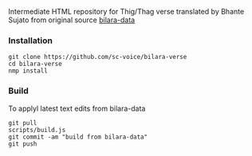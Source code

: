Intermediate HTML repository for Thig/Thag verse translated by Bhante Sujato 
from original source [bilara-data](https://github.com/suttacentral/bilara-data)

### Installation

```
git clone https://github.com/sc-voice/bilara-verse
cd bilara-verse
nmp install
```


### Build
To applyl latest text edits from bilara-data

```
git pull
scripts/build.js
git commit -am "build from bilara-data"
git push
```
